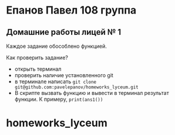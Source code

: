 # Епанов Павел 108 группа 
## Домашние работы лицей № 1

Каждое задание обособлено функцией.

Как проверить задание? 
* открыть терминал
* проверить наличие установленного git
* в терминале написать ``git clone git@github.com:pavelepanov/homeworks_lyceum.git``
* В скрипте вызвать функцию и вывести в терминал результат функции. К примеру, ``print(ans1())``
# homeworks_lyceum
